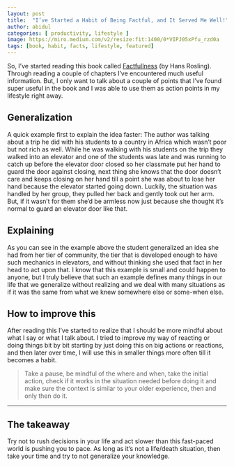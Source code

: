 ```yaml
---
layout: post
title:  "I’ve Started a Habit of Being Factful, and It Served Me Well!"
author: abidul
categories: [ productivity, lifestyle ]
image: https://miro.medium.com/v2/resize:fit:1400/0*VIPJ05xPfu_rzd0a
tags: [book, habit, facts, lifestyle, featured]
---
```

So, I’ve started reading this book called [Factfullness](https://books.google.nl/books?id=j-4yDwAAQBAJ&printsec=frontcover&dq=factulness&hl=en&sa=X&ved=2ahUKEwieudedkpjwAhUZG-wKHZrJBd8Q6AEwAHoECAMQAg#v=onepage&q&f=false) (by Hans Rosling). Through reading a couple of chapters I’ve encountered much useful information. But, I only want to talk about a couple of points that I’ve found super useful in the book and I was able to use them as action points in my lifestyle right away.

## Generalization
A quick example first to explain the idea faster:
The author was talking about a trip he did with his students to a country in Africa which wasn’t poor but not rich as well. While he was walking with his students on the trip they walked into an elevator and one of the students was late and was running to catch up before the elevator door closed so her classmate put her hand to guard the door against closing, next thing she knows that the door doesn’t care and keeps closing on her hand till a point she was about to lose her hand because the elevator started going down. Luckily, the situation was handled by her group, they pulled her back and gently took out her arm. But, if it wasn’t for them she’d be armless now just because she thought it’s normal to guard an elevator door like that.

## Explaining
As you can see in the example above the student generalized an idea she had from her tier of community, the tier that is developed enough to have such mechanics in elevators, and without thinking she used that fact in her head to act upon that. I know that this example is small and could happen to anyone, but I truly believe that such an example defines many things in our life that we generalize without realizing and we deal with many situations as if it was the same from what we knew somewhere else or some-when else.

## How to improve this
After reading this I’ve started to realize that I should be more mindful about what I say or what I talk about. I tried to improve my way of reacting or doing things bit by bit starting by just doing this on big actions or reactions, and then later over time, I will use this in smaller things more often till it becomes a habit.

> Take a pause, be mindful of the where and when, take the initial action, check if it works in the situation needed before doing it and make sure the context is similar to your older experience, then and only then do it.

--- 

## The takeaway
Try not to rush decisions in your life and act slower than this fast-paced world is pushing you to pace. As long as it’s not a life/death situation, then take your time and try to not generalize your knowledge.